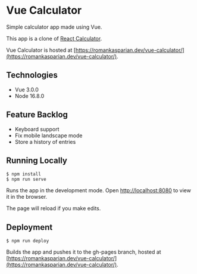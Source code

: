 # Vue Calculator
Simple calculator app made using Vue.

This app is a clone of [React Calculator](https:/github.com/romangvk/react-calculator/).

Vue Calculator is hosted at [https://romankasparian.dev/vue-calculator/](https://romankasparian.dev/vue-calculator/).
## Technologies
- Vue 3.0.0
- Node 16.8.0
## Feature Backlog
- Keyboard support
- Fix mobile landscape mode
- Store a history of entries
## Running Locally
```
$ npm install
$ npm run serve
```
Runs the app in the development mode.
Open [http://localhost:8080](http://localhost:8080) to view it in the browser.

The page will reload if you make edits.
## Deployment
```
$ npm run deploy
```
Builds the app and pushes it to the gh-pages branch, hosted at [https://romankasparian.dev/vue-calculator/](https://romankasparian.dev/vue-calculator/).